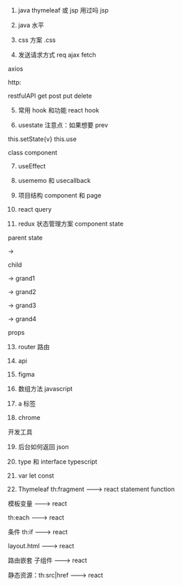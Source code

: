 1. java thymeleaf 或 jsp 用过吗
   jsp

2. java 水平

3. css 方案
   .css

4. 发送请求方式 req
   ajax fetch

axios

http:

restfulAPI
get post put delete

5. 常用 hook 和功能
   react hook

6. usestate 注意点：如果想要 prev

this.setState{v}
this.use

class component

7. useEffect

8. usememo 和 usecallback

9. 项目结构 component 和 page

10. react query

11. redux 状态管理方案
    component state

parent state

->

child

->
grand1

->
grand2

->
grand3

->
grand4

props

13. router 路由

14. api

15. figma

16. 数组方法
    javascript

17. a 标签

18. chrome

开发工具

19. 后台如何返回 json

20. type 和 interface typescript

21. var let const

22. Thymeleaf th:fragment ---> react statement function

模板变量 ---> react

th:each ---> react

条件 th:if ---> react

layout.html ---> react

路由嵌套 子组件 ---> react

静态资源：th:src|href ---> react
